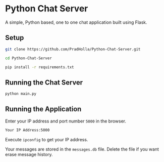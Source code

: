 # Python Chat Server
A simple, Python based, one to one chat application built using Flask.


## Setup

```bash
git clone https://github.com/PradHolla/Python-Chat-Server.git
```

```bash
cd Python-Chat-Server
```

```bash
pip install -r requirements.txt
```

## Running the Chat Server

```bash
python main.py
```

## Running the Application
Enter your IP address and port number `5000` in the browser.

```bash
Your IP Address:5000
```
Execute `ipconfig` to get your IP address.

Your messages are stored in the `messages.db` file. Delete the file if you want erase message history.